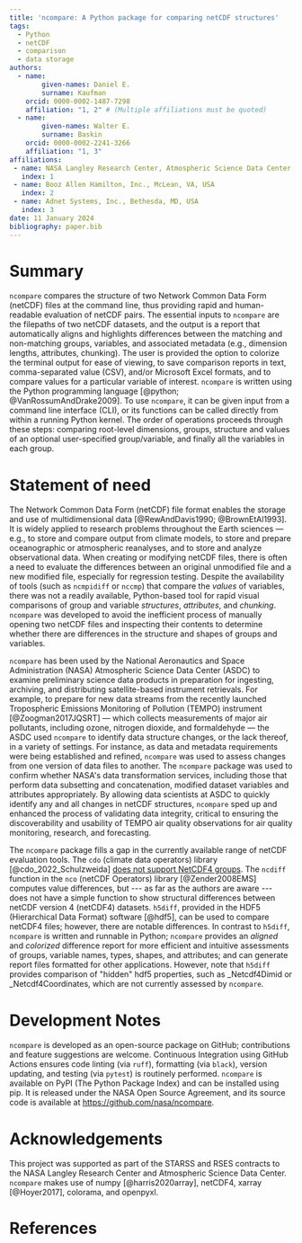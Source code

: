 ```yaml
---
title: 'ncompare: A Python package for comparing netCDF structures'
tags:
  - Python
  - netCDF
  - comparison
  - data storage
authors:
  - name:
        given-names: Daniel E.
        surname: Kaufman
    orcid: 0000-0002-1487-7298
    affiliation: "1, 2" # (Multiple affiliations must be quoted)
  - name:
        given-names: Walter E.
        surname: Baskin
    orcid: 0000-0002-2241-3266
    affiliation: "1, 3"
affiliations:
 - name: NASA Langley Research Center, Atmospheric Science Data Center, Hampton, VA, USA
   index: 1
 - name: Booz Allen Hamilton, Inc., McLean, VA, USA
   index: 2
 - name: Adnet Systems, Inc., Bethesda, MD, USA
   index: 3
date: 11 January 2024
bibliography: paper.bib
---
```


# Summary

<!--- _A summary describing the high-level functionality and purpose of the software for a diverse,
non-specialist audience._ --->

`ncompare` compares the structure of two Network Common Data Form
(netCDF) files at the command line, thus providing rapid and human-readable evaluation of netCDF
pairs. The essential inputs to `ncompare` are the filepaths of two netCDF datasets, and the output
is a report that automatically aligns and highlights differences between the matching and
non-matching groups, variables, and associated metadata (e.g., dimension lengths, attributes,
chunking). The user is provided the option to colorize the terminal output for ease of viewing,
to save comparison reports in text, comma-separated value (CSV), and/or Microsoft Excel formats,
and to compare values for a particular variable of interest. `ncompare` is written using the Python
programming language [@python; @VanRossumAndDrake2009]. To use `ncompare`, it can be given input
from a command line interface (CLI), or its functions can be called directly from within a running
Python kernel. The order of operations proceeds through these steps: comparing root-level
dimensions, groups, structure and values of an optional user-specified group/variable, and finally
all the variables in each group.


# Statement of need

<!---_A Statement of need section that clearly illustrates the research purpose of the software and
places it in the context of related work. Mention (if applicable) a representative set of past or
ongoing research projects using the software and recent scholarly publications enabled by it._ --->

The Network Common Data Form (netCDF) file format enables the storage and use of multidimensional
data [@RewAndDavis1990; @BrownEtAl1993]. It is widely applied to research problems throughout
the Earth sciences — e.g., to store and compare output from climate models, to store and prepare
oceanographic or atmospheric reanalyses, and to store and analyze observational data. When creating
or modifying netCDF files, there is often a need to evaluate the
differences between an original unmodified file and a new modified file, especially for
regression testing. Despite the availability of tools (such as `ncmpidiff` or `nccmp`) that compare
the _values_ of variables, there was not a readily available, Python-based tool for rapid visual
comparisons of group and variable _structures_, _attributes_, and _chunking_. `ncompare` was
developed to avoid the inefficient process of manually opening two netCDF files and inspecting their
contents to determine whether there are differences in the structure and shapes of groups and
variables.

`ncompare` has been used by the National Aeronautics and Space Administration (NASA)
Atmospheric Science Data Center (ASDC) to examine preliminary science data products in
preparation for ingesting, archiving, and distributing satellite-based instrument retrievals.
For example, to prepare for new data streams from the recently launched
Tropospheric Emissions Monitoring of Pollution (TEMPO) instrument [@Zoogman2017JQSRT] —
which collects measurements of major air pollutants,
including ozone, nitrogen dioxide, and formaldehyde —
the ASDC used `ncompare` to identify data structure changes,
or the lack thereof, in a variety of settings.
For instance, as data and metadata requirements were being established and refined,
`ncompare` was used to assess changes from one version of data files to another.
The `ncompare` package was used to confirm whether NASA's data transformation services,
including those that perform data subsetting and concatenation,
modified dataset variables and attributes appropriately.
By allowing data scientists at ASDC to quickly identify any and all changes in netCDF structures,
`ncompare` sped up and enhanced the process of validating data integrity,
critical to ensuring the discoverability and usability of TEMPO air quality observations
for air quality monitoring, research, and forecasting.

The `ncompare` package fills a gap in the currently available range of netCDF evaluation tools.
The `cdo` (climate data operators) library [@cdo_2022_Schulzweida]
[does not support NetCDF4 groups](https://code.mpimet.mpg.de/boards/2/topics/12073).
The `ncdiff` function in the `nco` (netCDF Operators) library [@Zender2008EMS] computes value
differences, but --- as far as the authors are aware ---
does not have a simple function to show structural differences between netCDF version 4 (netCDF4)
datasets. `h5diff`, provided in the HDF5 (Hierarchical Data Format) software [@hdf5],
can be used to compare netCDF4 files; however, there are notable differences. In contrast to
`h5diff`, `ncompare` is written and runnable in Python; `ncompare` provides
an _aligned_ and _colorized_ difference report for more efficient and intuitive assessments of
groups, variable names, types, shapes, and attributes; and can generate report files formatted for
other applications. However, note that `h5diff` provides comparison of "hidden" hdf5
properties, such as _Netcdf4Dimid or _Netcdf4Coordinates, which are not currently assessed by
`ncompare`.

# Development Notes

`ncompare` is developed as an open-source package on GitHub; contributions
and feature suggestions are welcome. Continuous Integration using GitHub Actions ensures code
linting (via `ruff`), formatting (via `black`), version updating, and testing (via `pytest`) is
routinely performed. `ncompare` is available on PyPI (The Python Package Index) and can be
installed using pip. It is released under the NASA Open Source Agreement, and its source code is
available at https://github.com/nasa/ncompare.


# Acknowledgements

<!--- _Acknowledgement of any financial support._ --->

This project was supported as part of the STARSS and RSES contracts to the NASA Langley Research
Center and Atmospheric Science Data Center. `ncompare` makes use of
numpy [@harris2020array], netCDF4, xarray [@Hoyer2017], colorama, and openpyxl.

# References
